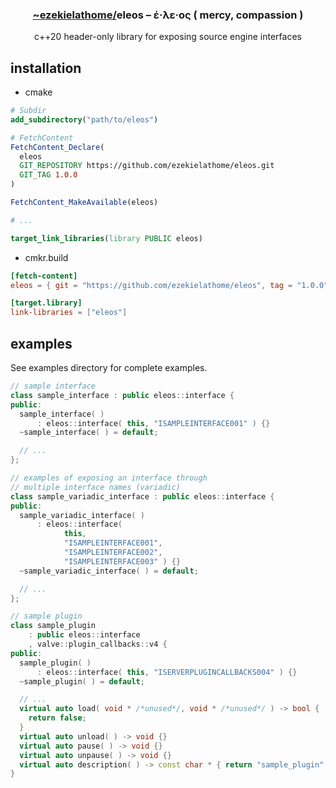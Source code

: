 <div align="center">
  <h3><a href="https://github.com/ezekielathome">
    ~ezekielathome/</a>eleos – έ‧λε‧ος ( mercy, compassion )
  </h3>
c++20 header-only library for exposing source engine interfaces
</div>

## installation
* cmake
```cmake
# Subdir
add_subdirectory("path/to/eleos")

# FetchContent
FetchContent_Declare(
  eleos
  GIT_REPOSITORY https://github.com/ezekielathome/eleos.git
  GIT_TAG 1.0.0
)

FetchContent_MakeAvailable(eleos)

# ...

target_link_libraries(library PUBLIC eleos)
```
* cmkr.build
```toml
[fetch-content]
eleos = { git = "https://github.com/ezekielathome/eleos", tag = "1.0.0" }

[target.library]
link-libraries = ["eleos"]
```

## examples
See examples directory for complete examples.
```cpp
// sample interface
class sample_interface : public eleos::interface {
public:
  sample_interface( )
      : eleos::interface( this, "ISAMPLEINTERFACE001" ) {}
  ~sample_interface( ) = default;

  // ...
};

// examples of exposing an interface through
// multiple interface names (variadic)
class sample_variadic_interface : public eleos::interface {
public:
  sample_variadic_interface( )
      : eleos::interface(
            this,
            "ISAMPLEINTERFACE001",
            "ISAMPLEINTERFACE002",
            "ISAMPLEINTERFACE003" ) {}
  ~sample_variadic_interface( ) = default;

  // ...
};

// sample plugin
class sample_plugin
    : public eleos::interface
    , valve::plugin_callbacks::v4 {
public:
  sample_plugin( )
      : eleos::interface( this, "ISERVERPLUGINCALLBACKS004" ) {}
  ~sample_plugin( ) = default;

  // ...
  virtual auto load( void * /*unused*/, void * /*unused*/ ) -> bool {
    return false;
  }
  virtual auto unload( ) -> void {}
  virtual auto pause( ) -> void {}
  virtual auto unpause( ) -> void {}
  virtual auto description( ) -> const char * { return "sample_plugin"; }
}
```
